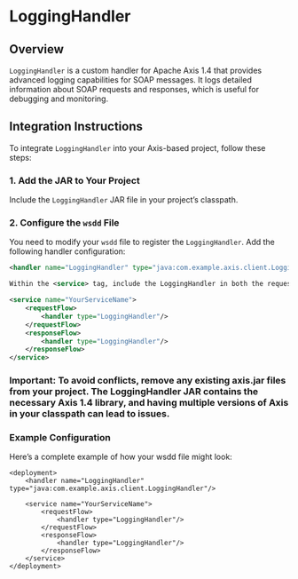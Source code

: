 # LoggingHandler

## Overview

`LoggingHandler` is a custom handler for Apache Axis 1.4 that provides advanced logging capabilities for SOAP messages. It logs detailed information about SOAP requests and responses, which is useful for debugging and monitoring.

## Integration Instructions

To integrate `LoggingHandler` into your Axis-based project, follow these steps:

### 1. Add the JAR to Your Project

Include the `LoggingHandler` JAR file in your project’s classpath.

### 2. Configure the `wsdd` File

You need to modify your `wsdd` file to register the `LoggingHandler`. Add the following handler configuration:

```xml
<handler name="LoggingHandler" type="java:com.example.axis.client.LoggingHandler"/>

Within the <service> tag, include the LoggingHandler in both the requestFlow and responseFlow configurations:

<service name="YourServiceName">
    <requestFlow>
        <handler type="LoggingHandler"/>
    </requestFlow>
    <responseFlow>
        <handler type="LoggingHandler"/>
    </responseFlow>
</service>
```

### Important: To avoid conflicts, remove any existing axis.jar files from your project. The LoggingHandler JAR contains the necessary Axis 1.4 library, and having multiple versions of Axis in your classpath can lead to issues.

### Example Configuration
Here’s a complete example of how your wsdd file might look:

```
<deployment>
    <handler name="LoggingHandler" type="java:com.example.axis.client.LoggingHandler"/>

    <service name="YourServiceName">
        <requestFlow>
            <handler type="LoggingHandler"/>
        </requestFlow>
        <responseFlow>
            <handler type="LoggingHandler"/>
        </responseFlow>
    </service>
</deployment>
```
